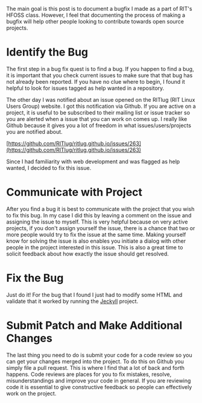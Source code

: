 The main goal is this post is to document a bugfix I made as a part of RIT's HFOSS class.
However, I feel that documenting the process of making a bugfix will help other people looking to contribute towards open source projects.

# Identify the Bug

The first step in a bug fix quest is to find a bug.
If you happen to find a bug, it is important that you check current issues to make sure that that bug has not already been reported. 
If you have no clue where to begin, I found it helpful to look for issues tagged as 
help wanted in a repository.


The other day I was notified about an issue opened on the RITlug (RIT Linux Users Group) website.
I got this notification via Github.
If you are active on a project, it is useful to be subscribed to their mailing list or issue tracker so you are alerted when a issue that you can work on comes up.
I really like Github because it gives you a lot of freedom in what issues/users/projects you are notified about.

[https://github.com/RITlug/ritlug.github.io/issues/263](https://github.com/RITlug/ritlug.github.io/issues/263)

Since I had familiarity with web development and was flagged as help wanted, I decided to fix this issue. 

# Communicate with Project

After you find a bug it is best to communicate with the project that you wish to fix this bug.
In my case I did this by leaving a comment on the issue and assigning the issue to myself.
This is very helpful because on very active projects, if you don't assign yourself the issue, there is a chance that two or more people would try to fix the issue at the same time.
Making yourself know for solving the issue is also enables you initiate a dialog with other people in the project interested in this issue.
This is also a great time to solicit feedback about how exactly the issue should get resolved.

# Fix the Bug

Just do it!
For the bug that I found I just had to modify some HTML and validate that it worked by running the
[Jeckyll](https://jekyllrb.com/) project.

# Submit Patch and Make Additional Changes

The last thing you need to do is submit your code for a code review so you can get your changes merged into the project.
To do this on Github you simply file a pull request.
This is where I find that a lot of back and forth happens.
Code reviews are places for you to fix mistakes, resolve, misunderstandings and improve
your code in general.
If you are reviewing code it is essential to give constructive feedback so people can effectively
work on the project.
